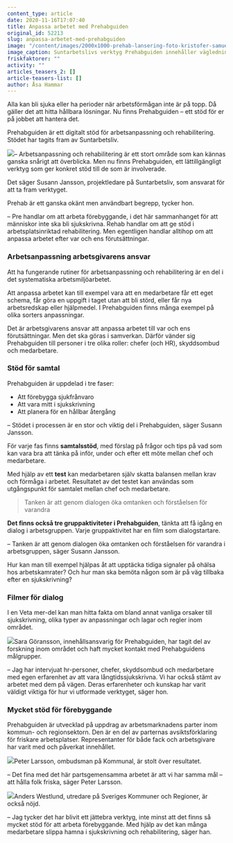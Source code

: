 ```yaml
---
content_type: article
date: 2020-11-16T17:07:40
title: Anpassa arbetet med Prehabguiden
original_id: 52213
slug: anpassa-arbetet-med-prehabguiden
image: "/content/images/2000x1000-prehab-lansering-foto-kristofer-samuelsson.jpg"
image_caption: Suntarbetslivs verktyg Prehabguiden innehåller vägledning för arbetsanpassning och rehabilitering på arbetsplatsen. Här finns bland annat stöd för en dialog i arbetsgruppen, om synen på hälsa och ohälsa.
friskfaktorer: ""
activity: ""
articles_teasers_2: []
article-teasers-list: []
author: Åsa Hammar
---
```


Alla kan bli sjuka eller ha perioder när arbetsförmågan inte är på topp. Då gäller det att hitta hållbara lösningar. Nu finns Prehabguiden – ett stöd för er på jobbet att hantera det.

Prehabguiden är ett digitalt stöd för arbetsanpassning och rehabilitering. Stödet har tagits fram av Suntarbetsliv.

[![](https://www.suntarbetsliv.se/wp-content/uploads/2020/11/200x220-ussann-jansson-2020.jpg)](https://www.suntarbetsliv.se/wp-content/uploads/2020/11/200x220-ussann-jansson-2020.jpg)– Arbetsanpassning och rehabilitering är ett stort område som kan kännas ganska snårigt att överblicka. Men nu finns Prehabguiden, ett lättillgängligt verktyg som ger konkret stöd till de som är involverade.

Det säger Susann Jansson, projektledare på Suntarbetsliv, som ansvarat för att ta fram verktyget.

Prehab är ett ganska okänt men användbart begrepp, tycker hon.

– Pre handlar om att arbeta förebyggande, i det här sammanhanget för att människor inte ska bli sjukskrivna. Rehab handlar om att ge stöd i arbetsplatsinriktad rehabilitering. Men egentligen handlar alltihop om att anpassa arbetet efter var och ens förutsättningar.

### Arbetsanpassning arbetsgivarens ansvar

Att ha fungerande rutiner för arbetsanpassning och rehabilitering är en del i det systematiska arbetsmiljöarbetet.

Att anpassa arbetet kan till exempel vara att en medarbetare får ett eget schema, får göra en uppgift i taget utan att bli störd, eller får nya arbetsredskap eller hjälpmedel. I Prehabguiden finns många exempel på olika sorters anpassningar.

Det är arbetsgivarens ansvar att anpassa arbetet till var och ens förutsättningar. Men det ska göras i samverkan. Därför vänder sig Prehabguiden till personer i tre olika roller: chefer (och HR), skyddsombud och medarbetare.

### Stöd för samtal

Prehabguiden är uppdelad i tre faser:

- Att förebygga sjukfrånvaro
- Att vara mitt i sjukskrivning
- Att planera för en hållbar återgång

– Stödet i processen är en stor och viktig del i Prehabguiden, säger Susann Jansson.

För varje fas finns **samtalsstöd**, med förslag på frågor och tips på vad som kan vara bra att tänka på inför, under och efter ett möte mellan chef och medarbetare.

Med hjälp av ett **test** kan medarbetaren själv skatta balansen mellan krav och förmåga i arbetet. Resultatet av det testet kan användas som utgångspunkt för samtalet mellan chef och medarbetare.

> Tanken är att genom dialogen öka omtanken och förståelsen för varandra

**Det finns också tre gruppaktiviteter i Prehabguiden**, tänkta att få igång en dialog i arbetsgruppen. Varje gruppaktivitet har en film som dialogstartare.

– Tanken är att genom dialogen öka omtanken och förståelsen för varandra i arbetsgruppen, säger Susann Jansson.

Hur kan man till exempel hjälpas åt att upptäcka tidiga signaler på ohälsa hos arbetskamrater? Och hur man ska bemöta någon som är på väg tillbaka efter en sjukskrivning?

### Filmer för dialog

I en Veta mer-del kan man hitta fakta om bland annat vanliga orsaker till sjukskrivning, olika typer av anpassningar och lagar och regler inom området.

[![](https://www.suntarbetsliv.se/wp-content/uploads/2020/11/200x220-Sara-professionell.jpg)](https://www.suntarbetsliv.se/wp-content/uploads/2020/11/200x220-Sara-professionell.jpg)Sara Göransson, innehållsansvarig för Prehabguiden, har tagit del av forskning inom området och haft mycket kontakt med Prehabguidens målgrupper.

– Jag har intervjuat hr-personer, chefer, skyddsombud och medarbetare med egen erfarenhet av att vara långtidssjukskrivna. Vi har också stämt av arbetet med dem på vägen. Deras erfarenheter och kunskap har varit väldigt viktiga för hur vi utformade verktyget, säger hon.

### Mycket stöd för förebyggande

Prehabguiden är utvecklad på uppdrag av arbetsmarknadens parter inom kommun- och regionsektorn. Den är en del av parternas avsiktsförklaring för friskare arbetsplatser. Representanter för både fack och arbetsgivare har varit med och påverkat innehållet.

[![](https://www.suntarbetsliv.se/wp-content/uploads/2020/11/200x220-peter-larsson.jpg)](https://www.suntarbetsliv.se/wp-content/uploads/2020/11/200x220-peter-larsson.jpg)Peter Larsson, ombudsman på Kommunal, är stolt över resultatet.

– Det fina med det här partsgemensamma arbetet är att vi har samma mål – att hålla folk friska, säger Peter Larsson.

[![](https://www.suntarbetsliv.se/wp-content/uploads/2020/11/200x220-anders-westlund-foto-skl.jpg)](https://www.suntarbetsliv.se/wp-content/uploads/2020/11/200x220-anders-westlund-foto-skl.jpg)Anders Westlund, utredare på Sveriges Kommuner och Regioner, är också nöjd.

– Jag tycker det har blivit ett jättebra verktyg, inte minst att det finns så mycket stöd för att arbeta förebyggande. Med hjälp av det kan många medarbetare slippa hamna i sjukskrivning och rehabilitering, säger han.
